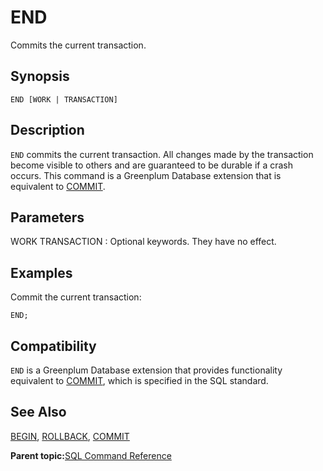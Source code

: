 # END 

Commits the current transaction.

## Synopsis 

``` {#sql_command_synopsis}
END [WORK | TRANSACTION]
```

## Description 

`END` commits the current transaction. All changes made by the transaction become visible to others and are guaranteed to be durable if a crash occurs. This command is a Greenplum Database extension that is equivalent to [COMMIT](COMMIT.html).

## Parameters 

WORK
TRANSACTION
:   Optional keywords. They have no effect.

## Examples 

Commit the current transaction:

```
END;
```

## Compatibility 

`END` is a Greenplum Database extension that provides functionality equivalent to [COMMIT](COMMIT.html), which is specified in the SQL standard.

## See Also 

[BEGIN](BEGIN.html), [ROLLBACK](ROLLBACK.html), [COMMIT](COMMIT.html)

**Parent topic:**[SQL Command Reference](../sql_commands/sql_ref.html)

